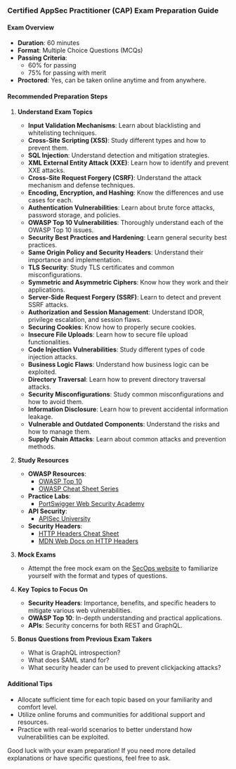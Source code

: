 ### Certified AppSec Practitioner (CAP) Exam Preparation Guide

#### Exam Overview

- **Duration**: 60 minutes
- **Format**: Multiple Choice Questions (MCQs)
- **Passing Criteria**:
    - 60% for passing
    - 75% for passing with merit
- **Proctored**: Yes, can be taken online anytime and from anywhere.

#### Recommended Preparation Steps

1. **Understand Exam Topics**
    
    - **Input Validation Mechanisms**: Learn about blacklisting and whitelisting techniques.
    - **Cross-Site Scripting (XSS)**: Study different types and how to prevent them.
    - **SQL Injection**: Understand detection and mitigation strategies.
    - **XML External Entity Attack (XXE)**: Learn how to identify and prevent XXE attacks.
    - **Cross-Site Request Forgery (CSRF)**: Understand the attack mechanism and defense techniques.
    - **Encoding, Encryption, and Hashing**: Know the differences and use cases for each.
    - **Authentication Vulnerabilities**: Learn about brute force attacks, password storage, and policies.
    - **OWASP Top 10 Vulnerabilities**: Thoroughly understand each of the OWASP Top 10 issues.
    - **Security Best Practices and Hardening**: Learn general security best practices.
    - **Same Origin Policy and Security Headers**: Understand their importance and implementation.
    - **TLS Security**: Study TLS certificates and common misconfigurations.
    - **Symmetric and Asymmetric Ciphers**: Know how they work and their applications.
    - **Server-Side Request Forgery (SSRF)**: Learn to detect and prevent SSRF attacks.
    - **Authorization and Session Management**: Understand IDOR, privilege escalation, and session flaws.
    - **Securing Cookies**: Know how to properly secure cookies.
    - **Insecure File Uploads**: Learn how to secure file upload functionalities.
    - **Code Injection Vulnerabilities**: Study different types of code injection attacks.
    - **Business Logic Flaws**: Understand how business logic can be exploited.
    - **Directory Traversal**: Learn how to prevent directory traversal attacks.
    - **Security Misconfigurations**: Study common misconfigurations and how to avoid them.
    - **Information Disclosure**: Learn how to prevent accidental information leakage.
    - **Vulnerable and Outdated Components**: Understand the risks and how to manage them.
    - **Supply Chain Attacks**: Learn about common attacks and prevention methods.
2. **Study Resources**
    
    - **OWASP Resources**:
        - [OWASP Top 10](https://owasp.org/Top10/)
        - [OWASP Cheat Sheet Series](https://cheatsheetseries.owasp.org/)
    - **Practice Labs**:
        - [PortSwigger Web Security Academy](https://portswigger.net/web-security/all-labs)
    - **API Security**:
        - [APISec University](https://www.apisecuniversity.com/#courses)
    - **Security Headers**:
        - [HTTP Headers Cheat Sheet](https://cheatsheetseries.owasp.org/cheatsheets/HTTP_Headers_Cheat_Sheet.html)
        - [MDN Web Docs on HTTP Headers](https://developer.mozilla.org/en-US/docs/Web/HTTP/Headers)
3. **Mock Exams**
    
    - Attempt the free mock exam on the [SecOps website](https://secops.group/free-mock-pentesting-exams/) to familiarize yourself with the format and types of questions.
4. **Key Topics to Focus On**
    
    - **Security Headers**: Importance, benefits, and specific headers to mitigate various web vulnerabilities.
    - **OWASP Top 10**: In-depth understanding and practical applications.
    - **APIs**: Security concerns for both REST and GraphQL.
5. **Bonus Questions from Previous Exam Takers**
    
    - What is GraphQL introspection?
    - What does SAML stand for?
    - What security header can be used to prevent clickjacking attacks?

#### Additional Tips

- Allocate sufficient time for each topic based on your familiarity and comfort level.
- Utilize online forums and communities for additional support and resources.
- Practice with real-world scenarios to better understand how vulnerabilities can be exploited.

Good luck with your exam preparation! If you need more detailed explanations or have specific questions, feel free to ask.